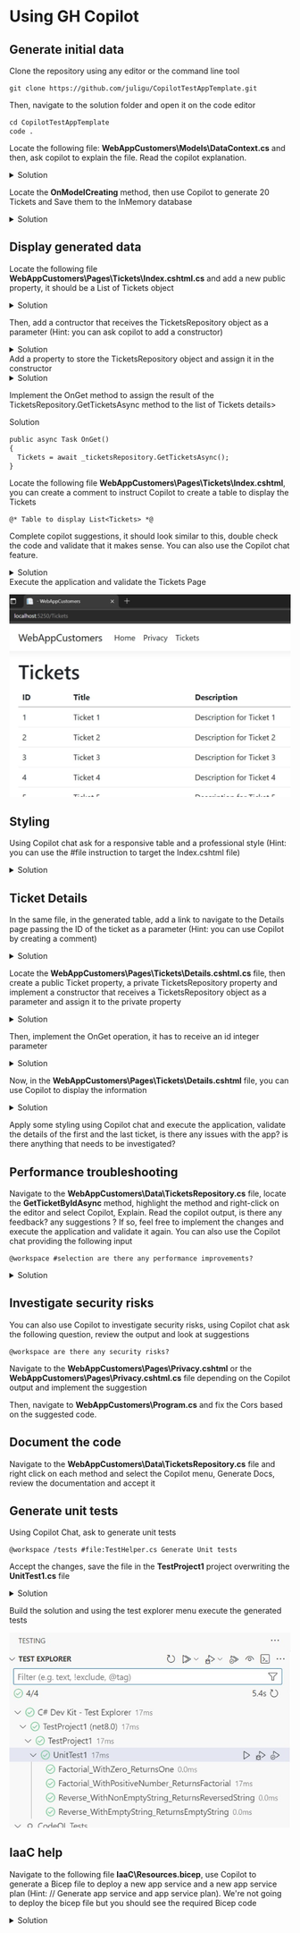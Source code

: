 # Using GH Copilot

## Generate initial data

Clone the repository using any editor or the command line tool
```
git clone https://github.com/juligu/CopilotTestAppTemplate.git
```
Then, navigate to the solution folder and open it on the code editor
```
cd CopilotTestAppTemplate
code .
```
Locate the following file: **WebAppCustomers\Models\DataContext.cs** and then, ask copilot to explain the file. Read the copilot explanation.
<details>
  <summary>Solution</summary>
  Open the file, right click on the editor and select "Copilot", "Explain". Then select the DataContext object.

  ![Copilot explain menu](/Images/01_01.jpg)
  
  ![DataContext object selected](/Images/01_02.jpg)
  
</details>

Locate the **OnModelCreating** method, then use Copilot to generate 20 Tickets and Save them to the InMemory database
<details>
  <summary>Solution</summary>
  
  Add the following comment
```
  //Generate 20 Tickets data
```
Then copilot will suggest the required code, review the generated code.
```
  protected override void OnModelCreating(ModelBuilder modelBuilder)
  {
    base.OnModelCreating(modelBuilder);
    //Generate 20 Tickets data
    for (int i = 1; i <= 20; i++)
    {
        var ticket = new Ticket
        {
            ID = i,
            Title = $"Ticket {i}",
            Description = $"Description for Ticket {i}",
            UserName = $"User {i}",
            Category = new Category
            {
                ID = i,
                Name = $"Category {i}",
                Description = $"Description for Category {i}"
            }
        };
        Tickets.Add(ticket);
    }
}
```
</details>

## Display generated data

Locate the following file **WebAppCustomers\Pages\Tickets\Index.cshtml.cs** and add a new public property, it should be a List of Tickets object
<details>
  <summary>Solution</summary>
  
  ```
  public List<Ticket> Tickets { get; set; }
  ```
</details>


Then, add a contructor that receives the TicketsRepository object as a parameter (Hint: you can ask copilot to add a constructor)
<details>
  <summary>Solution</summary>
  
  ```
  public IndexModel(TicketsRepository _ticketsRepository)
  {
      
  }
  ```
</details>
Add a property to store the TicketsRepository object and assign it in the constructor
<details>
  <summary>Solution</summary>
  
  ```
private readonly TicketsRepository _ticketsRepository;

public IndexModel(TicketsRepository ticketsRepository)
{
    _ticketsRepository = ticketsRepository;
}
  ```
</details>

Implement the OnGet method to assign the result of the TicketsRepository.GetTicketsAsync method to the list of Tickets
details>
  <summary>Solution</summary>
  
  ```
public async Task OnGet()
{
    Tickets = await _ticketsRepository.GetTicketsAsync();
}
```
</details>


Locate the following file **WebAppCustomers\Pages\Tickets\Index.cshtml**, you can create a comment to instruct Copilot to create a table to display the Tickets
```
@* Table to display List<Tickets> *@
```
Complete copilot suggestions, it should look similar to this, double check the code and validate that it makes sense. You can also use the Copilot chat feature.

<details>
  <summary>Solution</summary>
  
  ```
@if (Model.Tickets.Count > 0)
{
    <table class="table">
        <thead>
            <tr>
                <th>
                    @Html.DisplayNameFor(model => model.Tickets[0].ID)
                </th>
                <th>
                    @Html.DisplayNameFor(model => model.Tickets[0].Title)
                </th>
                <th>
                    @Html.DisplayNameFor(model => model.Tickets[0].Description)
                </th>
            </tr>
        </thead>
        <tbody>
            @foreach (var item in Model.Tickets)
            {
                <tr>
                    <td>
                        @Html.DisplayFor(modelItem => item.ID)
                    </td>
                    <td>
                        @Html.DisplayFor(modelItem => item.Title)
                    </td>
                    <td>
                        @Html.DisplayFor(modelItem => item.Description)
                    </td>
                </tr>
            }
        </tbody>
    </table>
}
```
</details>
Execute the application and validate the Tickets Page

![Tickets page](/Images/01_03.jpg)

## Styling

Using Copilot chat ask for a responsive table and a professional style (Hint: you can use the #file instruction to target the Index.cshtml file)
<details>
  <summary>Solution</summary>
  
```
#file:Index.cshtml generate a professional style and a responsive table
```
</details>

## Ticket Details

In the same file, in the generated table, add a link to navigate to the Details page passing the ID of the ticket as a parameter (Hint: you can use Copilot by creating a comment)
<details>
  <summary>Solution</summary>
  
```
@* Link to tickets details *@
<td>
    <a asp-page="Details" asp-route-id="@item.ID">Details</a>
</td>
```
</details>

Locate the **WebAppCustomers\Pages\Tickets\Details.cshtml.cs** file, then create a public Ticket property, a private TicketsRepository property and implement a constructor that receives a TicketsRepository object as a parameter and assign it to the private property
<details>
  <summary>Solution</summary>
  
```
public Ticket TicketItem { get; set; }
private TicketsRepository _repository;

public DetailsModel(TicketsRepository repository)
{
    _repository = repository;
}
```
</details>

Then, implement the OnGet operation, it has to receive an id integer parameter
<details>
  <summary>Solution</summary>
  
```
public async Task OnGet(int id)
{
    TicketItem = await _repository.GetTicketByIdAsync(id);
}
```
</details>

Now, in the **WebAppCustomers\Pages\Tickets\Details.cshtml** file, you can use Copilot to display the information
<details>
  <summary>Solution</summary>
  
```
<h1>Details</h1>

<div>
    <h4>Ticket</h4>
    <hr />
    <dl class="row">
        <dt class = "col-sm-2">
            @Html.DisplayNameFor(model => model.TicketItem.ID)
        </dt>
        <dd class = "col-sm-10">
            @Html.DisplayFor(model => model.TicketItem
            .ID)
        </dd>
        <dt class = "col-sm-2">
            @Html.DisplayNameFor(model => model.TicketItem.Title)
        </dt>
        <dd class = "col-sm-10">
            @Html.DisplayFor(model => model.TicketItem
            .Title)
        </dd>
        <dt class = "col-sm-2">
            @Html.DisplayNameFor(model => model.TicketItem.Description)
        </dt>
        <dd class = "col-sm-10">
            @Html.DisplayFor(model => model.TicketItem
            .Description)
        </dd>
    </dl>
</div>
```
</details>

Apply some styling using Copilot chat and execute the application, validate the details of the first and the last ticket, is there any issues with the app? is there anything that needs to be investigated?

## Performance troubleshooting

Navigate to the **WebAppCustomers\Data\TicketsRepository.cs** file, locate the **GetTicketByIdAsync** method, highlight the method and right-click on the editor and select Copilot, Explain. Read the copilot output, is there any feedback? any suggestions ? If so, feel free to implement the changes and execute the application and validate it again. You can also use the Copilot chat providing the following input
```
@workspace #selection are there any performance improvements?
```
<details>
  <summary>Solution</summary>
  
```
// Copilot will suggest the following implementation, you can ask the same question multiple times with different implementations and see if there's more room for improvement

public async Task<Ticket> GetTicketByIdAsync(int id)
{
    return await _context.Tickets.FirstOrDefaultAsync(ticket => ticket.ID == id);
}
```
</details>

## Investigate security risks

You can also use Copilot to investigate security risks, using Copilot chat ask the following question, review the output and look at suggestions 
```
@workspace are there any security risks?
```

Navigate to the **WebAppCustomers\Pages\Privacy.cshtml** or the **WebAppCustomers\Pages\Privacy.cshtml.cs** file depending on the Copilot output and implement the suggestion

Then, navigate to **WebAppCustomers\Program.cs** and fix the Cors based on the suggested code.

## Document the code

Navigate to the **WebAppCustomers\Data\TicketsRepository.cs** file and right click on each method and select the Copilot menu, Generate Docs, review the documentation and accept it

## Generate unit tests

Using Copilot Chat, ask to generate unit tests

```
@workspace /tests #file:TestHelper.cs Generate Unit tests
```

Accept the changes, save the file in the **TestProject1** project overwriting the **UnitTest1.cs** file
<details>
  <summary>Solution</summary>
  
```
public class UnitTest1
{
    [Fact]
    public void Factorial_WithZero_ReturnsOne()
    {
        // Arrange
        int input = 0;
        int expected = 1;

        // Act
        int result = TestHelper.Factorial(input);

        // Assert
        Assert.Equal(expected, result);
    }

    [Fact]
    public void Factorial_WithPositiveNumber_ReturnsFactorial()
    {
        // Arrange
        int input = 5;
        int expected = 120;

        // Act
        int result = TestHelper.Factorial(input);

        // Assert
        Assert.Equal(expected, result);
    }

    [Fact]
    public void Reverse_WithNonEmptyString_ReturnsReversedString()
    {
        // Arrange
        string input = "hello";
        string expected = "olleh";

        // Act
        string result = TestHelper.Reverse(input);

        // Assert
        Assert.Equal(expected, result);
    }

    [Fact]
    public void Reverse_WithEmptyString_ReturnsEmptyString()
    {
        // Arrange
        string input = "";
        string expected = "";

        // Act
        string result = TestHelper.Reverse(input);

        // Assert
        Assert.Equal(expected, result);
    }
}
```
</details>

Build the solution and using the test explorer menu execute the generated tests

![Test results](/Images/01_04.jpg)

## IaaC help

Navigate to the following file **IaaC\Resources.bicep**, use Copilot to generate a Bicep file to deploy a new app service and a new app service plan (Hint: // Generate app service and app service plan). We're not going to deploy the bicep file but you should see the required Bicep code 

<details>
  <summary>Solution</summary>
  
```


param location string = 'East US'
param sku string = 'F1'
param appName string = 'myappservice'
param planName string = 'myappserviceplan'

resource appServicePlan 'Microsoft.Web/serverfarms@2020-06-01' = {
  name: planName
  location: location
  sku: {
    name: sku
    tier: 'Free'
  }
  kind: 'linux'
  properties: {
    reserved: true
  }
}

resource appService 'Microsoft.Web/sites@2020-06-01' = {
  name: appName
  location: location
  properties: {
    serverFarmId: appServicePlan.id
    siteConfig: {
      appSettings: [
        {
          name: 'WEBSITE_RUN_FROM_PACKAGE'
          value: '1'
        }
      ]
    }
  }
}
```
</details>
